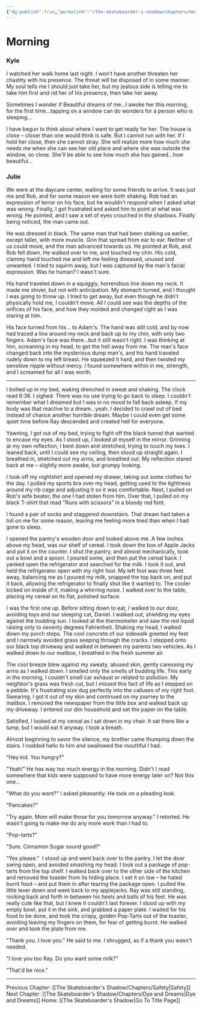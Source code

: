 ```yaml
---
{"dg-publish":true,"permalink":"/the-skateboarder-s-shadow/chapters/morning/"}
---
```


# Morning

### Kyle

I watched her walk home last night. I won't have another threaten her chastity with his presence. The threat will be disposed of in some manner. My soul tells me I should just take her, but my jealous side is telling me to take him first and rid her of his presence, then take her away.

Sometimes I wonder if Beautiful dreams of me…I awoke her this morning, for the first time…tapping on a window can do wonders for a person who is sleeping…

I have begun to think about where I want to get ready for her. The house is close – closer than one would think is safe. But I cannot run with her. If I hold her close, then she cannot stray. She will realize more how much she needs me when she can see her old place and where she was outside the window, so close. She'll be able to see how much she has gained…how beautiful…

  

### Julie

We were at the daycare center, waiting for some friends to arrive. It was just me and Rob, and for some reason we were both shaking. Rob had an expression of terror on his face, but he wouldn't respond when I asked what was wrong. Finally, I got frustrated and asked him to point at what was wrong. He pointed, and I saw a set of eyes crouched in the shadows. Finally being noticed, the man came out.

He was dressed in black. The same man that had been stalking us earlier, except taller, with more muscle. Grin that spread from ear to ear. Neither of us could move, and the man advanced towards us. He pointed at Rob, and Rob fell down. He walked over to me, and touched my chin. His cold, clammy hand touched me and left me feeling diseased, unused and unwanted. I tried to squirm away, but I was captured by the man's facial expression. Was he human? I wasn't sure.

His hand traveled down in a squiggly, horrendous line down my neck. It made me shiver, but not with anticipation. My stomach turned, and I thought I was going to throw up. I tried to get away, but even though he didn't physically hold me, I couldn't move. All I could see was the depths of the orifices of his face, and how they molded and changed right as I was staring at him.

His face turned from his… to Adam's. The hand was still cold, and by now had traced a line around my neck and back up to my chin, with only two fingers. Adam's face was there…but it still wasn't right. I was thinking at him, screaming in my head, to get the hell away from me. The man's face changed back into the mysterious dump man's, and his hand traveled rudely down to my left breast. He squeezed it hard, and then twisted my sensitive nipple without mercy. I found somewhere within in me, strength, and I screamed for all I was worth.

---

I bolted up in my bed, waking drenched in sweat and shaking. The clock read 6:36. I sighed. There was no use trying to go back to sleep. I couldn't remember what I dreamed but I was in no mood to fall back asleep. If my body was that reactive to a dream…yeah. I decided to crawl out of bed instead of chance another horrible dream. Maybe I could even get some quiet time before Ray descended and created hell for everyone.

Yawning, I got out of my bed, trying to fight off the black tunnel that wanted to encase my eyes. As I stood up, I looked at myself in the mirror. Grinning at my own reflection, I bent down and stretched, trying to touch my toes. I leaned back, until I could see my ceiling, then stood up straight again. I breathed in, stretched out my arms, and breathed out. My reflection stared back at me – slightly more awake, but grumpy looking. 

I took off my nightshirt and opened my drawer, taking out some clothes for the day. I pulled my sports bra over my head, getting used to the tightness around my rib cage and adjusting it so it was comfortable. Next, I pulled on Rob's wife beater, the one I had stolen from him. Over that, I pulled on my black T-shirt that read "Runs with scissors" in a bloody red font. 

I found a pair of socks and staggered downstairs. That dream had taken a toll on me for some reason, leaving me feeling more tired than when I had gone to sleep.

I opened the pantry's wooden door and looked above me. A few inches above my head, was our shelf of cereal. I took down the box of Apple Jacks and put it on the counter. I shut the pantry, and almost mechanically, took out a bowl and a spoon. I poured some, and then put the cereal back. I yanked open the refrigerator and searched for the milk. I took it out, and held the refrigerator open with my right foot. My left foot was three feet away, balancing me as I poured my milk, snapped the top back on, and put it back, allowing the refrigerator to finally shut like it wanted to. The cooler kicked on inside of it, making a whirring noise. I walked over to the table, placing my cereal on its flat, polished surface. 

I was the first one up. Before sitting down to eat, I walked to our door, avoiding toys and our sleeping cat, Daniel. I walked out, shielding my eyes against the budding sun. I looked at the thermometer and saw the red liquid raising only to seventy degrees Fahrenheit. Shaking my head, I walked down my porch steps. The cool concrete of our sidewalk greeted my feet and I narrowly avoided grass seeping through the cracks. I stepped onto our black top driveway and walked in between my parents two vehicles. As I walked down to our mailbox, I breathed in the fresh summer air.

The cool breeze blew against my sweaty, abused skin, gently caressing my arms as I walked down. I smelled only the smells of budding life. This early in the morning, I couldn't smell car exhaust or related to pollution. My neighbor's grass was fresh cut, but I missed this fact of life as I stepped on a pebble. It's frustrating size dug perfectly into the calluses of my right foot. Swearing, I got it out of my skin and continued on my journey to the mailbox. I removed the newspaper from the little box and walked back up my driveway. I entered our dim household and set the paper on the table. 

Satisfied, I looked at my cereal as I sat down in my chair. It sat there like a lump, but I would eat it anyway. I took a breath.

Almost beginning to savor the silence, my brother came thumping down the stairs. I nodded hello to him and swallowed the mouthful I had.

"Hey kid. You hungry?"

"Yeah!" He has way too much energy in the morning. Didn't I read somewhere that kids were supposed to have more energy later on? Not this one…

"What do you want?" I asked pleasantly. He took on a pleading look.

"Pancakes?"

"Try again. Mom will make those for you tomorrow anyway." I retorted. He wasn't going to make me do any more work than I had to.

"Pop-tarts?"

"Sure. Cinnamon Sugar sound good?"

"Yes please."  I stood up and went back over to the pantry. I let the door swing open, and avoided smashing my head. I took out a package of pop-tarts from the top shelf. I walked back over to the other side of the kitchen and removed the toaster from its hiding place. I set it on low – he hated burnt food – and put them in after tearing the package open. I pulled the little lever down and went back to my applejacks. Ray was still standing, rocking back and forth in between his heels and balls of his feet. He was really cute like that, but I knew it couldn't last forever. I stood up with my empty bowl, put it in the sink, and grabbed a paper plate. I waited for his food to be done, and took the crispy, golden Pop-Tarts out of the toaster, avoiding leaving my fingers on them, for fear of getting burnt. He walked over and took the plate from me. 

"Thank you. I love you." He said to me. I shrugged, as if a thank you wasn't needed.

"I love you too Ray. Do you want some milk?"

"That'd be nice."

  ---
Previous Chapter: [[The Skateboarder's Shadow/Chapters/Safety\|Safety]]
Next Chapter: [[The Skateboarder's Shadow/Chapters/Dye and Dreams\|Dye and Dreams]]
Home: [[The Skateboarder's Shadow\|Go To Title Page]]

